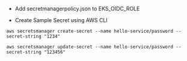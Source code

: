 - Add secretmanagerpolicy.json to EKS_OIDC_ROLE

- Create Sample Secret using AWS CLI

`aws secretsmanager create-secret --name hello-service/password --secret-string "1234"`

`aws secretsmanager update-secret --name hello-service/password --secret-string "123456"`



